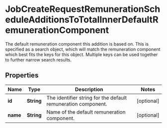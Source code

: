

# JobCreateRequestRemunerationScheduleAdditionsToTotalInnerDefaultRemunerationComponent

The default remuneration component this addition is based on. This is specified as a search object, which will match the remuneration component which best fits the keys for this object. Multiple keys can be used together to further narrow search results.

## Properties

| Name | Type | Description | Notes |
|------------ | ------------- | ------------- | -------------|
|**id** | **String** | The identifier string for the default remuneration component. |  [optional] |
|**name** | **String** | Name of the default remuneration component. |  [optional] |



